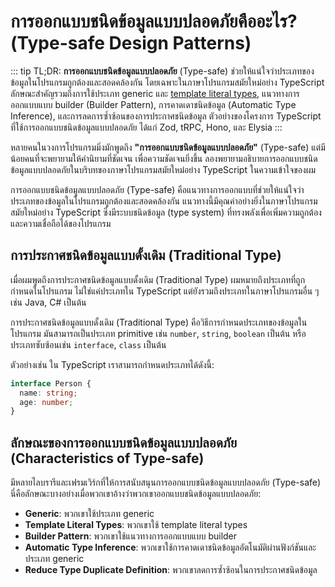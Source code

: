 # การออกแบบชนิดข้อมูลแบบปลอดภัยคืออะไร? (Type-safe Design Patterns)

::: tip TL;DR:
**การออกแบบชนิดข้อมูลแบบปลอดภัย** (Type-safe) ช่วยให้แน่ใจว่าประเภทของข้อมูลในโปรแกรมถูกต้องและสอดคล้องกัน โดยเฉพาะในภาษาโปรแกรมสมัยใหม่อย่าง TypeScript ลักษณะสำคัญรวมถึงการใช้ประเภท generic และ [template literal types](/type-programming/template-literal-types), แนวทางการออกแบบแบบ builder (Builder Pattern), การคาดเดาชนิดข้อมูล (Automatic Type Inference), และการลดการซ้ำซ้อนของการประกาศชนิดข้อมูล ตัวอย่างของโครงการ TypeScript ที่ใช้การออกแบบชนิดข้อมูลแบบปลอดภัย ได้แก่ Zod, tRPC, Hono, และ Elysia
:::

หลายคนในวงการโปรแกรมมิ่งมักพูดถึง **"การออกแบบชนิดข้อมูลแบบปลอดภัย"** (Type-safe) แต่มีน้อยคนที่จะพยายามให้คำนิยามที่ชัดเจน เพื่อความชัดเจนยิ่งขึ้น ลองพยายามอธิบายการออกแบบชนิดข้อมูลแบบปลอดภัยในบริบทของภาษาโปรแกรมสมัยใหม่อย่าง TypeScript ในความเข้าใจของผม

การออกแบบชนิดข้อมูลแบบปลอดภัย (Type-safe) คือแนวทางการออกแบบที่ช่วยให้แน่ใจว่าประเภทของข้อมูลในโปรแกรมถูกต้องและสอดคล้องกัน แนวทางนี้มีคุณค่าอย่างยิ่งในภาษาโปรแกรมสมัยใหม่อย่าง TypeScript ซึ่งมีระบบชนิดข้อมูล (type system) ที่ทรงพลังเพื่อเพิ่มความถูกต้องและความเชื่อถือได้ของโปรแกรม

## การประกาศชนิดข้อมูลแบบดั้งเดิม (Traditional Type)

เมื่อผมพูดถึงการประกาศชนิดข้อมูลแบบดั้งเดิม (Traditional Type) ผมหมายถึงประเภทที่ถูกกำหนดในโปรแกรม ไม่ใช่แค่ประเภทใน TypeScript แต่ยังรวมถึงประเภทในภาษาโปรแกรมอื่น ๆ เช่น Java, C# เป็นต้น

การประกาศชนิดข้อมูลแบบดั้งเดิม (Traditional Type) คือวิธีการกำหนดประเภทของข้อมูลในโปรแกรม มันสามารถเป็นประเภท primitive เช่น `number`, `string`, `boolean` เป็นต้น หรือประเภทซับซ้อนเช่น `interface`, `class` เป็นต้น

ตัวอย่างเช่น ใน TypeScript เราสามารถกำหนดประเภทได้ดังนี้:

```ts
interface Person {
  name: string;
  age: number;
}
```

## ลักษณะของการออกแบบชนิดข้อมูลแบบปลอดภัย (Characteristics of Type-safe)

มีหลายไลบรารีและเฟรมเวิร์กที่ให้การสนับสนุนการออกแบบชนิดข้อมูลแบบปลอดภัย (Type-safe) นี่คือลักษณะบางอย่างเมื่อพวกเขาอ้างว่าพวกเขาออกแบบชนิดข้อมูลแบบปลอดภัย:

- **Generic**: พวกเขาใช้ประเภท generic
- **Template Literal Types**: พวกเขาใช้ template literal types
- **Builder Pattern**: พวกเขาใช้แนวทางการออกแบบแบบ builder
- **Automatic Type Inference**: พวกเขาใช้การคาดเดาชนิดข้อมูลอัตโนมัติผ่านฟังก์ชันและประเภท generic
- **Reduce Type Duplicate Definition**: พวกเขาลดการซ้ำซ้อนในการประกาศชนิดข้อมูล